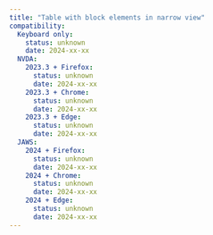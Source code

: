 ```yaml
---
title: "Table with block elements in narrow view"
compatibility:
  Keyboard only:
    status: unknown
    date: 2024-xx-xx
  NVDA:
    2023.3 + Firefox:
      status: unknown
      date: 2024-xx-xx
    2023.3 + Chrome:
      status: unknown
      date: 2024-xx-xx
    2023.3 + Edge:
      status: unknown
      date: 2024-xx-xx
  JAWS:
    2024 + Firefox:
      status: unknown
      date: 2024-xx-xx
    2024 + Chrome:
      status: unknown
      date: 2024-xx-xx
    2024 + Edge:
      status: unknown
      date: 2024-xx-xx
---
```


